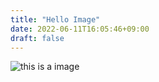 ```yaml
---
title: "Hello Image"
date: 2022-06-11T16:05:46+09:00
draft: false
---
```

![this is a image](/blog/images/aaa.png)
